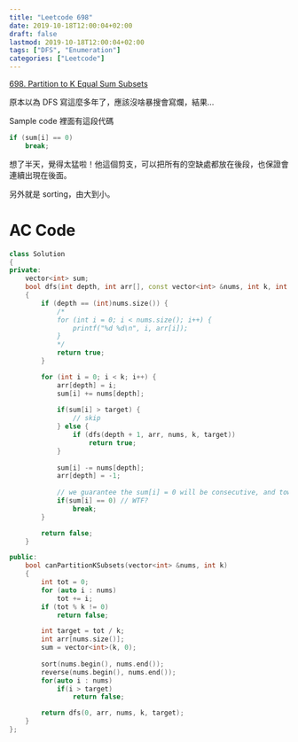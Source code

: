```yaml
---
title: "Leetcode 698"
date: 2019-10-18T12:00:04+02:00
draft: false
lastmod: 2019-10-18T12:00:04+02:00
tags: ["DFS", "Enumeration"]
categories: ["Leetcode"]
---
```


[698. Partition to K Equal Sum Subsets](https://leetcode.com/problems/partition-to-k-equal-sum-subsets/)

<!--more-->

原本以為 DFS 寫這麼多年了，應該沒啥暴搜會寫爛，結果...

Sample code 裡面有這段代碼

```c++
if (sum[i] == 0)
    break;
```

想了半天，覺得太猛啦！他這個剪支，可以把所有的空缺處都放在後段，也保證會連續出現在後面。

另外就是 sorting，由大到小。

# AC Code

```c++
class Solution
{
private:
    vector<int> sum;
    bool dfs(int depth, int arr[], const vector<int> &nums, int k, int target)
    {
        if (depth == (int)nums.size()) {
            /*
            for (int i = 0; i < nums.size(); i++) {
                printf("%d %d\n", i, arr[i]);
            }
            */
            return true;
        }

        for (int i = 0; i < k; i++) {
            arr[depth] = i;
            sum[i] += nums[depth];
            
            if(sum[i] > target) {
                // skip
            } else {
                if (dfs(depth + 1, arr, nums, k, target))
                    return true;
            }
            
            sum[i] -= nums[depth];
            arr[depth] = -1;
            
            // we guarantee the sum[i] = 0 will be consecutive, and towards the end only!
            if(sum[i] == 0) // WTF?
                break;
        }

        return false;
    }

public:
    bool canPartitionKSubsets(vector<int> &nums, int k)
    {
        int tot = 0;
        for (auto i : nums)
            tot += i;
        if (tot % k != 0)
            return false;

        int target = tot / k;
        int arr[nums.size()];
        sum = vector<int>(k, 0);
        
        sort(nums.begin(), nums.end());
        reverse(nums.begin(), nums.end());
        for(auto i : nums) 
            if(i > target)
                return false;

        return dfs(0, arr, nums, k, target);
    }
};
```
